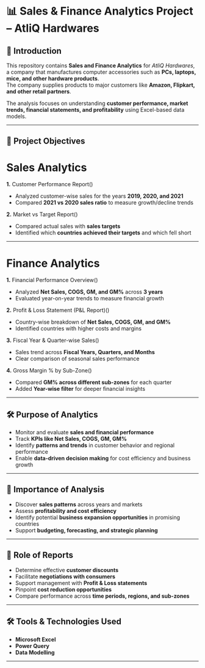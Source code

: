 # 📊 Sales & Finance Analytics Project – AtliQ Hardwares  

## 📌 Introduction  
This repository contains **Sales and Finance Analytics** for *AtliQ Hardwares*, a company that manufactures computer accessories such as **PCs, laptops, mice, and other hardware products**.  
The company supplies products to major customers like **Amazon, Flipkart, and other retail partners**.  

The analysis focuses on understanding **customer performance, market trends, financial statements, and profitability** using Excel-based data models.  

---

## 🎯 Project Objectives  

# Sales Analytics  
**1.** Customer Performance Report()
   - Analyzed customer-wise sales for the years **2019, 2020, and 2021**  
   - Compared **2021 vs 2020 sales ratio** to measure growth/decline trends  

**2.** Market vs Target Report()
   - Compared actual sales with **sales targets**  
   - Identified which **countries achieved their targets** and which fell short  

---

# Finance Analytics  
**1.** Financial Performance Overview()  
   - Analyzed **Net Sales, COGS, GM, and GM%** across **3 years**  
   - Evaluated year-on-year trends to measure financial growth  

**2.** Profit & Loss Statement (P&L Report)()  
   - Country-wise breakdown of **Net Sales, COGS, GM, and GM%**  
   - Identified countries with higher costs and margins  

**3.** Fiscal Year & Quarter-wise Sales()  
   - Sales trend across **Fiscal Years, Quarters, and Months**  
   - Clear comparison of seasonal sales performance  

**4.** Gross Margin % by Sub-Zone()
   - Compared **GM% across different sub-zones** for each quarter  
   - Added **Year-wise filter** for deeper financial insights  

---

## 🛠 Purpose of Analytics  
- Monitor and evaluate **sales and financial performance**  
- Track **KPIs like Net Sales, COGS, GM, GM%**  
- Identify **patterns and trends** in customer behavior and regional performance  
- Enable **data-driven decision making** for cost efficiency and business growth  

---

## 📌 Importance of Analysis  
- Discover **sales patterns** across years and markets  
- Assess **profitability and cost efficiency**  
- Identify potential **business expansion opportunities** in promising countries  
- Support **budgeting, forecasting, and strategic planning**  

---

## 📑 Role of Reports  
- Determine effective **customer discounts**  
- Facilitate **negotiations with consumers**  
- Support management with **Profit & Loss statements**  
- Pinpoint **cost reduction opportunities**  
- Compare performance across **time periods, regions, and sub-zones**  

---

## 🛠 Tools & Technologies Used  
- **Microsoft Excel**  
- **Power Query**  
- **Data Modelling**  

---

